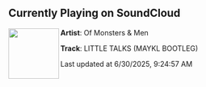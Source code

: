 ## Currently Playing on SoundCloud

[<img align="left" width="100" src="https://i1.sndcdn.com/artworks-vsdaDqQA7Qk3OfXh-0UuaDw-t500x500.png">](https://soundcloud.com/mayklflp/littletalks?in=saxurn/sets/just-dew-it/)

**Artist**: Of Monsters & Men 

**Track**: LITTLE TALKS (MAYKL BOOTLEG)

Last updated at 6/30/2025, 9:24:57 AM
